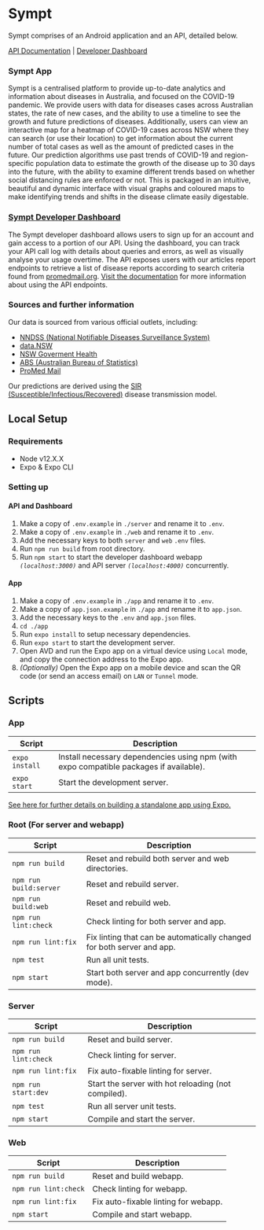 # Sympt

Sympt comprises of an Android application and an API, detailed below.

[API Documentation](http://sympt-swagger.herokuapp.com/docs/) | [Developer Dashboard](http://symptdev.netlify.com)


### Sympt App

Sympt is a centralised platform to provide up-to-date analytics and information about diseases in Australia, and focused on the COVID-19 pandemic. We provide users with data for diseases cases across Australian states, the rate of new cases, and the ability to use a timeline to see the growth and future predictions of diseases. Additionally, users can view an interactive map for a heatmap of COVID-19 cases across NSW where they can search (or use their location) to get information about the current number of total cases as well as the amount of predicted cases in the future. Our prediction algorithms use past trends of COVID-19 and region-specific population data to estimate the growth of the disease up to 30 days into the future, with the ability to examine different trends based on whether social distancing rules are enforced or not. This is packaged in an intuitive, beautiful and dynamic interface with visual graphs and coloured maps to make identifying trends and shifts in the disease climate easily digestable.

### [Sympt Developer Dashboard](http://symptdev.netlify.com)

The Sympt developer dashboard allows users to sign up for an account and gain access to a portion of our API. 
Using the dashboard, you can track your API call log with details about queries and errors, as well as visually analyse your usage overtime.
The API exposes users with our articles report endpoints to retrieve a list of disease reports according to search criteria found from [promedmail.org](http://promedmail.org). [Visit the documentation](http://symptdev.netlify.com) for more information about using the API endpoints.

### Sources and further information

Our data is sourced from various official outlets, including:

- [NNDSS (National Notifiable Diseases Surveillance System)](http://www9.health.gov.au/cda/source/cda-index.cfm)
- [data.NSW](https://data.nsw.gov.au/)
- [NSW Goverment Health](https://www.health.nsw.gov.au/)
- [ABS (Australian Bureau of Statistics)](https://www.abs.gov.au/)
- [ProMed Mail](http://promedmail.org)

Our predictions are derived using the [SIR (Susceptible/Infectious/Recovered)](https://en.wikipedia.org/wiki/Compartmental_models_in_epidemiology) disease transmission model.

## Local Setup
### Requirements

- Node v12.X.X
- Expo & Expo CLI

### Setting up

#### API and Dashboard

1. Make a copy of `.env.example` in `./server` and rename it to `.env`.
1. Make a copy of `.env.example` in `./web` and rename it to `.env`.
1. Add the necessary keys to both `server` and `web` `.env` files.
1. Run `npm run build` from root directory.
1. Run `npm start` to start the developer dashboard webapp *`(localhost:3000)`* and API server *`(localhost:4000)`* concurrently.

#### App

1. Make a copy of `.env.example` in `./app` and rename it to `.env`.
1. Make a copy of `app.json.example` in `./app` and rename it to `app.json`.
1. Add the necessary keys to the `.env` and `app.json` files.
1. `cd ./app`
1. Run `expo install` to setup necessary dependencies.
1. Run `expo start` to start the development server.
1. Open AVD and run the Expo app on a virtual device using `Local` mode, and copy the connection address to the Expo app.
1. *(Optionally)* Open the Expo app on a mobile device and scan the QR code (or send an access email) on `LAN` or `Tunnel` mode.


## Scripts

### App
| Script                      | Description                                                                 |
| --------------------------- | --------------------------------------------------------------------------- |
| `expo install`              | Install necessary dependencies using npm (with expo compatible packages if available). |
| `expo start`                | Start the development server.                                               |

[See here for further details on building a standalone app using Expo.](https://docs.expo.io/distribution/building-standalone-apps/)

### Root (For server and webapp)
| Script                      | Description                                                                 |
| --------------------------- | --------------------------------------------------------------------------- |
| `npm run build`             | Reset and rebuild both server and web directories.                          |
| `npm run build:server`      | Reset and rebuild server.                                                   |
| `npm run build:web`         | Reset and rebuild web.                                                      |
| `npm run lint:check`        | Check linting for both server and app.                                      |
| `npm run lint:fix`          | Fix linting that can be automatically changed for both server and app.      |
| `npm test`                  | Run all unit tests.                                                         |
| `npm start`                 | Start both server and app concurrently (dev mode).                          |

### Server 
| Script                      | Description                                                                 |
| --------------------------- | --------------------------------------------------------------------------- |
| `npm run build`             | Reset and build server.                                                     |
| `npm run lint:check`        | Check linting for server.                                                   |
| `npm run lint:fix`          | Fix auto-fixable linting for server.                                        |
| `npm run start:dev`         | Start the server with hot reloading (not compiled).                         |
| `npm test`                  | Run all server unit tests.                                                  |
| `npm start`                 | Compile and start the server.                                               |

### Web
| Script                      | Description                                                                 |
| --------------------------- | --------------------------------------------------------------------------- |
| `npm run build`             | Reset and build webapp.                                                     |
| `npm run lint:check`        | Check linting for webapp.                                                   |
| `npm run lint:fix`          | Fix auto-fixable linting for webapp.                                        |
| `npm start`                 | Compile and start webapp.                                                   |
